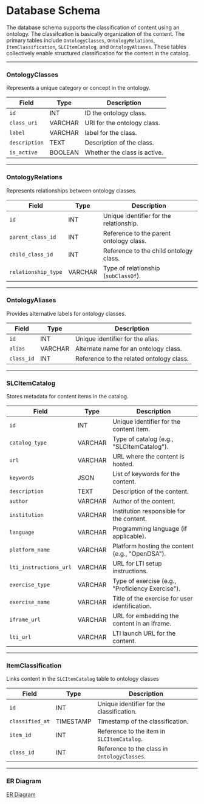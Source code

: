 # Database Schema

The database schema supports the classification of content using an ontology. The classifcation is basically organization of the content. The primary tables include `OntologyClasses`, `OntologyRelations`, `ItemClassification`, `SLCItemCatalog`, and `OntologyAliases`. These tables collectively enable structured classification for the content in the catalog.

---

### OntologyClasses
Represents a unique category or concept in the ontology.

| Field         | Type      | Description                              |
|---------------|-----------|------------------------------------------|
| `id`          | INT       | ID the ontology class.                   |
| `class_uri`   | VARCHAR   | URI for the ontology class.              |
| `label`       | VARCHAR   | label for the class.                     |
| `description` | TEXT      | Description of the class.                |
| `is_active`   | BOOLEAN   | Whether the class is active.             |

 

---

### OntologyRelations 
Represents relationships between ontology classes.

| Field             | Type      | Description                                  |
|-------------------|-----------|----------------------------------------------|
| `id`              | INT       | Unique identifier for the relationship.      |
| `parent_class_id` | INT       | Reference to the parent ontology class.      |
| `child_class_id`  | INT       | Reference to the child ontology class.       |
| `relationship_type` | VARCHAR | Type of relationship (`subClassOf`).   |


---

### OntologyAliases
Provides alternative labels for ontology classes.

| Field       | Type      | Description                              |
|-------------|-----------|------------------------------------------|
| `id`        | INT       | Unique identifier for the alias.         |
| `alias`     | VARCHAR   | Alternate name for an ontology class.    |
| `class_id`  | INT       | Reference to the related ontology class. |


---



### SLCItemCatalog
Stores metadata for content items in the catalog.

| Field              | Type       | Description                                  |
|--------------------|------------|----------------------------------------------|
| `id`               | INT        | Unique identifier for the content item.      |
| `catalog_type`     | VARCHAR    | Type of catalog (e.g., "SLCItemCatalog").     |
| `url`              | VARCHAR    | URL where the content is hosted.             |
| `keywords`         | JSON       | List of keywords for the content.            |
| `description`      | TEXT       | Description of the content.                  |
| `author`           | VARCHAR    | Author of the content.                       |
| `institution`      | VARCHAR    | Institution responsible for the content.     |
| `language`         | VARCHAR    | Programming language (if applicable). |
| `platform_name`    | VARCHAR    | Platform hosting the content (e.g., "OpenDSA"). |
| `lti_instructions_url` | VARCHAR | URL for LTI setup instructions.             |
| `exercise_type`    | VARCHAR    | Type of exercise (e.g., "Proficiency Exercise"). |
| `exercise_name`    | VARCHAR    | Title of the exercise for user identification. |
| `iframe_url`       | VARCHAR    | URL for embedding the content in an iframe.  |
| `lti_url`          | VARCHAR    | LTI launch URL for the content.              |


---

### ItemClassification
Links content in the `SLCItemCatalog` table to ontology classes

| Field         | Type      | Description                                  |
|---------------|-----------|----------------------------------------------|
| `id`          | INT       | Unique identifier for the classification.    |
| `classified_at` | TIMESTAMP | Timestamp of the classification.            |
| `item_id`     | INT       | Reference to the item in `SLCItemCatalog`.   |
| `class_id`    | INT       | Reference to the class in `OntologyClasses`. |


---


### ER Diagram

[ER Diagram](docs/ontology_schema.png)



